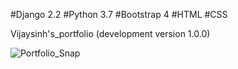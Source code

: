 #Django 2.2 #Python 3.7 #Bootstrap 4 #HTML #CSS

Vijaysinh's_portfolio (development version 1.0.0)

![Portfolio_Snap](https://user-images.githubusercontent.com/38792487/57075617-e6bdb580-6d04-11e9-827e-5421af731b6a.png)
